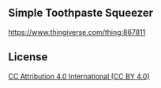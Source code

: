 ## Simple Toothpaste Squeezer

https://www.thingiverse.com/thing:867811

## License

[CC Attribution 4.0 International (CC BY 4.0)](https://creativecommons.org/licenses/by/4.0/)
